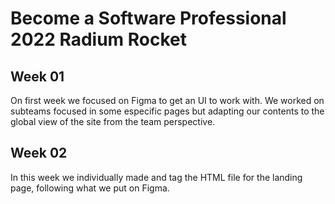 # Become a Software Professional 2022 Radium Rocket

## Week 01
 On first week we focused on Figma to get an UI to work with. We worked on subteams focused in some especific pages but adapting our contents to the global view of the site from the team perspective.

## Week 02
 In this week we individually made and tag the HTML file for the landing page, following what we put on Figma.